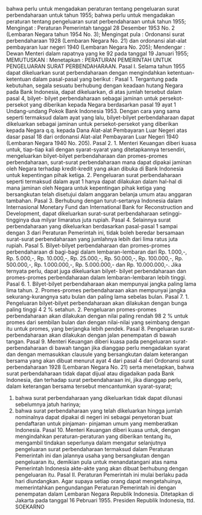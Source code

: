  bahwa perlu untuk mengadakan peraturan tentang pengeluaran surat perbendaharaan untuk tahun 1955; bahwa perlu untuk mengadakan peraturan tentang pengeluaran surat perbendaharaan untuk tahun 1955;
Mengingat :
 Peraturan Pemerintah tanggal 28 Desember 1953 No. 2 (Lembaran Negara tahun 1954 No. 3); Mengingat pula : Ordonansi surat perbendaharaan 1928 (Lembaran Negara No. 21) dan ordonansi alat-alat pembayaran luar negeri 1940 (Lembaran Negara No. 205); Mendengar : Dewan Menteri dalam rapatnya yang ke 92 pada tanggal 19 Januari 1955;
MEMUTUSKAN :
 Menetapkan : PERATURAN PEMERINTAH UNTUK PENGELUARAN SURAT PERBENDAHARAAN. Pasal I. Selama tahun 1955 dapat dikeluarkan surat perbendaharaan dengan mengindahkan ketentuan-ketentuan dalam pasal-pasal yang berikut : Pasal 1. Tergantung pada kebutuhan, segala sesuatu berhubung dengan keadaan hutang Negara pada Bank Indonesia, dapat dikeluarkan, di atas jumlah tersebut dalam pasal 4, bilyet- bilyet perbendaharaan sebagai jaminan untuk persekot-persekot yang diberikan kepada Negara berdasarkan pasal 19 ayat 1 Undang-undang Pokok Bank Indonesia 1953. Dengan cara yang sama seperti termaksud dalam ayat yang lalu, bilyet-bilyet perbendaharaan dapat dikeluarkan sebagai jaminan untuk persekot-persekot yang diberikan kepada Negara q.q. kepada Dana Alat-alat Pembayaran Luar Negeri atas dasar pasal 18 dari ordonansi Alat-alat Pembayaran Luar Negeri 1940 (Lembaran Negara 1940 No. 205). Pasal 2. 1. Menteri Keuangan diberi kuasa untuk, tiap-tiap kali dengan syarat-syarat yang ditetapkannya tersendiri, mengeluarkan bilyet-bilyet perbendaharaan dan promes-promes perbendaharaan, surat-surat perbendaharaan mana dapat dipakai jaminan oleh Negara terhadap kredit-kredit yang akan dibuka di Bank Indonesia untuk kepentingan pihak ketiga. 2. Pengeluaran surat perbendaharaan seperti termaksud dalam ayat 1 hanya dapat dilakukan dalam hal-hal di mana jaminan oleh Negara untuk kepentingan pihak ketiga yang bersangkutan telah disetujui dalam anggaran belanja umum atau anggaran tambahan. Pasal 3. Berhubung dengan turut-sertanya Indonesia dalam Internasional Monetary Fund dan International Bank for Reconstruction and Development, dapat dikeluarkan surat-surat perbendaharaan setinggi-tingginya dua milyar limaratus juta rupiah. Pasal 4. Selainnya surat perbendaharaan yang dikeluarkan berdasarkan pasal-pasal 1 sampai dengan 3 dari Peraturan Pemerintah ini, tidak boleh beredar bersamaan surat-surat perbendaharaan yang jumlahnya lebih dari lima ratus juta rupiah. Pasal 5. Bilyet-bilyet perbendaharaan dan promes-promes perbendaharaan di bagi-bagi dalam lembaran-lembaran dari Rp. 1.000,-, Rp. 5.000,-, Rp. 10.000,-, Rp. 25.000,-, Rp. 50.000,-, Rp. 100.000,-, Rp. 500.000,-, Rp. 1.000.000,-, Rp. 5.000.000,- dan Rp. 10.000.000,-. Jika ternyata perlu, dapat juga dikeluarkan bilyet- bilyet perbendaharaan dan promes-promes perbendaharaan dalam lembaran-lembaran lebih tinggi. Pasal 6. 1. Bilyet-bilyet perbendaharaan akan mempunyai jangka paling lama lima tahun. 2. Promes-promes perbendaharaan akan mempunyai jangka sekurang-kurangnya satu bulan dan paling lama sebelas bulan. Pasal 7. 1. Pengeluaran bilyet-bilyet perbendaharaan akan dilakukan dengan bunga paling tinggi 4 2 % setahun. 2. Pengeluaran promes-promes perbendaharaan akan dilakukan dengan nilai paling rendah 98 2 % untuk promes dari sembilan bulan dan dengan nilai-nilai yang seimbang dengan itu untuk promes, yang berjangka lebih pendek. Pasal 8. Pengeluaran surat-perbendaharaan akan dilakukan dengan jalan penempatan di bawah tangan. Pasal 9. Menteri Keuangan diberi kuasa pada pengeluaran surat- perbendaharaan di bawah tangan jika dianggap perlu mengadakan syarat dan dengan memasukkan clausule yang bersangkutan dalam keterangan bersama yang akan dibuat menurut ayat 4 dari pasal 4 dari Ordonansi surat perbendaharaan 1928 (Lembaran Negara No. 21) serta menetapkan, bahwa surat perbendaharaan tidak dapat dijual atau digadaikan pada Bank Indonesia, dan terhadap surat perbendaharaan ini, jika dianggap perlu, dalam keterangan bersama tersebut mencantumkan syarat-syarat;
1. bahwa surat perbendaharaan yang dikeluarkan tidak dapat dilunasi sebelumnya jatuh harinya;
2. bahwa surat perbendaharaan yang telah dikeluarkan hingga jumlah nominalnya dapat dipakai di negeri ini sebagai penyetoran buat pendaftaran untuk pinjaman- pinjaman umum yang memberatkan Indonesia. Pasal 10. Menteri Keuangan diberi kuasa untuk, dengan mengindahkan peraturan-peraturan yang diberikan tentang itu, mengambil tindakan seperlunya dalam mengatur selanjutnya pengeluaran surat perbendaharaan termaksud dalam Peraturan Pemerintah ini dan jalannya usaha yang bersangkutan dengan pengeluaran itu, demikian pula untuk menandatangani atas nama Pemerintah Indonesia akte-akte yang akan dibuat berhubung dengan pengeluaran itu. Pasal II. Peraturan Pemerintah ini mulai berlaku pada hari diundangkan. Agar supaya setiap orang dapat mengetahuinya, memerintahkan pengundangan Peraturan Pemerintah ini dengan penempatan dalam Lembaran Negara Republik Indonesia. Ditetapkan di Jakarta pada tanggal 16 Pebruari 1955. Presiden Republik Indonesia, ttd. SOEKARNO